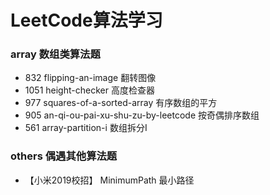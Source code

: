 # LeetCode算法学习

### array 数组类算法题

- 832 flipping-an-image 翻转图像  
- 1051 height-checker 高度检查器
- 977 squares-of-a-sorted-array 有序数组的平方
- 905 an-qi-ou-pai-xu-shu-zu-by-leetcode 按奇偶排序数组
- 561 array-partition-i 数组拆分I

### others 偶遇其他算法题

- 【小米2019校招】 MinimumPath 最小路径 
